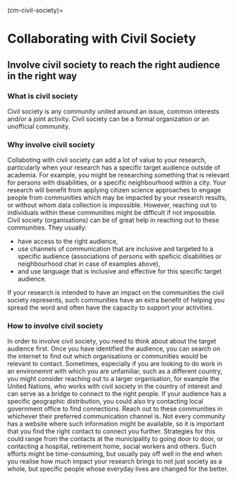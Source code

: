 (cm-civil-society)=
# Collaborating with Civil Society

## Involve civil society to reach the right audience in the right way

### What is civil society

Civil society is any community united around an issue, common interests and/or a joint activity. 
Civil society can be a formal organization or an unofficial community. 

### Why involve civil society

Collaboting with civil society can add a lot of value to your research, particularly when your research has a specific target audience outside of academia. 
For example, you might be researching something that is relevant for persons with disabilities, or a specific neighbourhood within a city. 
Your research will benefit from applying citizen science approaches to engage people from communities which may be impacted by your research results, or without whom data collection is impossible. 
However, reaching out to individuals within these communities might be difficult if not impossible. 
Civil society (organisations) can be of great help in reaching out to these communities. 
They usually: 
- have access to the right audience,
- use channels of communication that are inclusive and targeted to a specific audience (associations of persons with speficic disabilities or neighbourhood chat in case of examples above),
- and use language that is inclusive and effective for this specific target audience.

If your research is intended to have an impact on the communities the civil society represents, such communities have an extra benefit of helping you spread the word and often have the capacity to support your activities. 

### How to involve civil society

In order to involve civil society, you need to think about about the target audience first. 
Once you have identified the audience, you can search on the internet to find out which organisations or communities would be relevant to contact. Sometimes, especially if you are looking to do work in an environemnt with which you are unfamiliar, such as a different country, you might consider reaching out to a larger organisation, for example the United Nations, who works with civil society in the country of interest and can serve as a bridge to connect to the right people.
If your audience has a specific geographic distribution, you could also try contacting local government office to find connections. 
Reach out to these communities in whichever their preferred communication channel is. 
Not every community has a website where such information might be available, so it is important that you find the right contact to connect you further. 
Strategies for this could range from the contacts at the municipality to going door to door, or contacting a hospital, retirement home, social workers and others. 
Such efforts might be time-consuming, but usually pay off well in the end when you realise how much impact your research brings to not just society as a whole, but specific people whose everyday lives are changed for the better.

